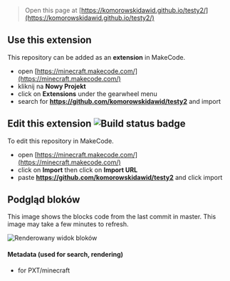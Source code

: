 > Open this page at [https://komorowskidawid.github.io/testy2/](https://komorowskidawid.github.io/testy2/)

## Use this extension

This repository can be added as an **extension** in MakeCode.

* open [https://minecraft.makecode.com/](https://minecraft.makecode.com/)
* kliknij na **Nowy Projekt**
* click on **Extensions** under the gearwheel menu
* search for **https://github.com/komorowskidawid/testy2** and import

## Edit this extension ![Build status badge](https://github.com/komorowskidawid/testy2/workflows/MakeCode/badge.svg)

To edit this repository in MakeCode.

* open [https://minecraft.makecode.com/](https://minecraft.makecode.com/)
* click on **Import** then click on **Import URL**
* paste **https://github.com/komorowskidawid/testy2** and click import

## Podgląd bloków

This image shows the blocks code from the last commit in master.
This image may take a few minutes to refresh.

![Renderowany widok bloków](https://github.com/komorowskidawid/testy2/raw/master/.github/makecode/blocks.png)

#### Metadata (used for search, rendering)

* for PXT/minecraft
<script src="https://makecode.com/gh-pages-embed.js"></script><script>makeCodeRender("{{ site.makecode.home_url }}", "{{ site.github.owner_name }}/{{ site.github.repository_name }}");</script>
